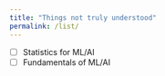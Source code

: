 ```yaml
---
title: "Things not truly understood"
permalink: /list/
---
```


- [ ] Statistics for ML/AI
- [ ] Fundamentals of ML/AI
